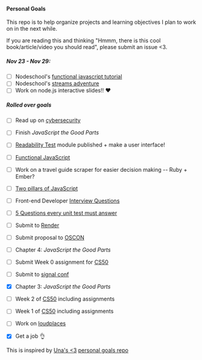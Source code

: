 #### Personal Goals

This repo is to help organize projects and learning objectives I plan to work on in the next while.

If you are reading this and thinking "Hmmm, there is this cool book/article/video you should read", please submit an issue <3. 

##### Nov 23 - Nov 29:
- [ ] Nodeschool's [functional javascript tutorial](https://github.com/timoxley/functional-javascript-workshop)
- [ ] Nodeschool's [streams adventure](https://github.com/substack/stream-adventure)
- [ ] Work on node.js interactive slides!! :heart:

##### Rolled over goals 

- [ ] Read up on [cybersecurity](https://tech.safehubcollective.org/cybersecurity/)
- [ ] Finish _JavaScript the Good Parts_
- [ ] [Readability Test](https://github.com/lrlna/readability-test) module published + make a user interface!
- [ ] [Functional JavaScript](http://almostobsolete.net/talks/functionaljs/#1)
- [ ] Work on a travel guide scraper for easier decision making -- Ruby + Ember?
- [ ] [Two pillars of JavaScript](https://medium.com/javascript-scene/the-two-pillars-of-javascript-ee6f3281e7f3#.dbqp8hi8m)
- [ ] Front-end Developer [Interview Questions](https://github.com/h5bp/Front-end-Developer-Interview-Questions)
- [ ] [5 Questions every unit test must answer](https://medium.com/javascript-scene/what-every-unit-test-needs-f6cd34d9836d#.l3fulg470)
- [ ] Submit to [Render](https://docs.google.com/forms/d/1dcDOEjlDpwmWs9GnzbBSGtQ2hKuHQ0SV08dhavL5bPw/viewform)
- [ ] Submit proposal to [OSCON](http://conferences.oreilly.com/oscon/open-source/public/cfp/423)
- [ ] Chapter 4: _JavaScript the Good Parts_
- [ ] Submit Week 0 assignment for [CS50](https://courses.edx.org/courses/HarvardX/CS50x3/2015/info)
- [ ] Submit to [signal conf](https://www.twilio.com/signal/call-for-presenters)
- [x] Chapter 3: _JavaScript the Good Parts_
- [ ] Week 2 of [CS50](https://courses.edx.org/courses/HarvardX/CS50x3/2015/info) including assignments
- [ ] Week 1 of [CS50](https://courses.edx.org/courses/HarvardX/CS50x3/2015/info) including assignments
- [ ] Work on [loudplaces](https://github.com/soundboards/loudplaces)
- [x] Get a job :ok_hand:


This is inspired by [Una's <3](https://twitter.com/Una) [personal goals repo](https://github.com/una/personal-goals)

